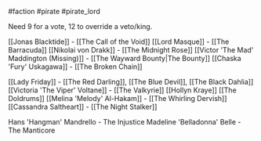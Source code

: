 #faction #pirate #pirate_lord

Need 9 for a vote, 12 to override a veto/king.

[[Jonas Blacktide]] - [[The Call of the Void]]
[[Lord Masque]] - [[The Barracuda]]
[[Nikolai von Drakk]] - [[The Midnight Rose]]
[[Victor 'The Mad' Maddington (Missing)]] - [[The Wayward Bounty|The Bounty]]
[[Chaska 'Fury' Uskagawa]] - [[The Broken Chain]] 

[[Lady Friday]] - [[The Red Darling]], [[The Blue Devil]], [[The Black Dahlia]]
[[Victoria 'The Viper' Voltane]] - [[The Valkyrie]]
[[Hollyn Kraye]] [[The Doldrums]]
[[Melina 'Melody' Al-Hakam]] - [[The Whirling Dervish]]
[[Cassandra Saltheart]] - [[The Night Stalker]]


Hans 'Hangman' Mandrello - The Injustice
Madeline 'Belladonna' Belle - The Manticore


